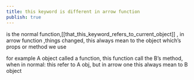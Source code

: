 ```yaml
---
title: this keyword is different in arrow function
publish: true
---
```


is the normal function,[[that_this_keyword_refers_to_current_object]] , in arrow function ,things changed, this always mean to the object which’s props or method we use

for example A object called a function, this function call the B’s method, when in normal: this refer to A obj, but in arrow one this always mean to B object



